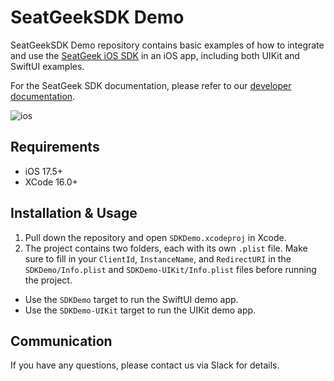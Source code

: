 # SeatGeekSDK Demo

SeatGeekSDK Demo repository contains basic examples of how to integrate and use the [SeatGeek iOS SDK](https://github.com/seatgeek/seatgeek-ios-sdk) in an iOS app, including both UIKit and SwiftUI examples.

For the SeatGeek SDK documentation, please refer to our [developer documentation](https://developer.seatgeek.com/).

![ios](https://img.shields.io/cocoapods/p/ios?color=lightgrey)

## Requirements
- iOS 17.5+
- XCode 16.0+

## Installation & Usage

1. Pull down the repository and open `SDKDemo.xcodeproj` in Xcode.
2. The project contains two folders, each with its own `.plist` file. Make sure to fill in your `ClientId`, `InstanceName`, and `RedirectURI` in the `SDKDemo/Info.plist` and `SDKDemo-UIKit/Info.plist` files before running the project.

- Use the `SDKDemo` target to run the SwiftUI demo app.
- Use the `SDKDemo-UIKit` target to run the UIKit demo app.

## Communication
If you have any questions, please contact us via Slack for details.
